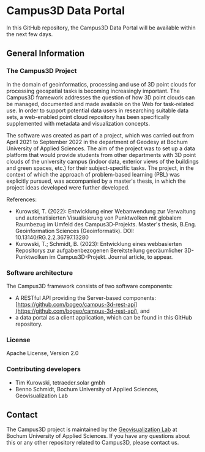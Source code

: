 # Campus3D Data Portal
In this GitHub repository, the Campus3D Data Portal will be available within the next few days.

## General Information
### The Campus3D Project
In the domain of geoinformatics, processing and use of 3D point clouds for processing geospatial tasks is becoming increasingly important. The Campus3D framework
addresses the question of how 3D point clouds can be managed, documented and made available on the Web for task-related use. In order to support potential data users in researching suitable data sets, a web-enabled point cloud repository has been specifically supplemented with metadata and visualization concepts.

The software was created as part of a project, which was carried out from April 2021 to September 2022 in the department of Geodesy at Bochum University of Applied Sciences. The aim of the project was to set up a data platform that would provide students from other departments with 3D point clouds of the university campus (indoor data, exterior views of the buildings and green spaces, etc.) for their subject-specific tasks. The project, in the context of which the approach of problem-based learning (PBL) was explicitly pursued, was accompanied by a master's thesis, in which the project ideas developed were further developed.

References:
-	Kurowski, T. (2022): Entwicklung einer Webanwendung zur Verwaltung und automatisierten Visualisierung von Punktwolken mit globalem Raumbezug im Umfeld des 
Campus3D‐Projekts. Master's thesis, B.Eng. Geoinformation Sciences (Geoinformatik). DOI: 10.13140/RG.2.2.36797.13280
- Kurowski, T.; Schmidt, B. (2023): Entwicklung eines webbasierten Repositorys zur aufgabenbezogenen Bereitstellung georäumlicher 3D-Punktwolken im 
Campus3D-Projekt. Journal article, to appear.

### Software architecture
The Campus3D framework consists of two software components:
- A RESTful API providing the Server-based components: [https://github.com/bogeo/campus-3d-rest-api](https://github.com/bogeo/campus-3d-rest-api), and 
- a data portal as a client application, which can be found in this GitHub repository.

### License
Apache License, Version 2.0

### Contributing developers
- Tim Kurowski, tetraeder.solar gmbh
- Benno Schmidt, Bochum University of Applied Sciences, Geovisualization Lab

## Contact
The Campus3D project is maintained by the [Geovisualization Lab](https://www.hochschule-bochum.de/fbg/einrichtungen-im-fachbereich/labor-fuer-geovisualisierung-geovis/) at Bochum University of Applied Sciences.
If you have any questions about this or any other repository related to Campus3D, please contact us.
